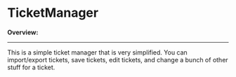 # TicketManager
<b>Overview:</b>
<hr>
This is a simple ticket manager that is very simplified. You can import/export tickets, save tickets, edit tickets, and change a bunch of other stuff for a ticket.
